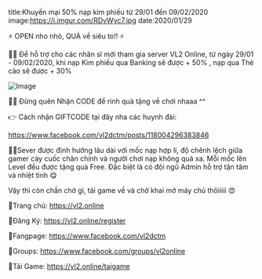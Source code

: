 title:Khuyến mại 50% nạp kim phiếu từ 29/01 đến 09/02/2020
image:https://i.imgur.com/RDvWyc7.jpg
date:2020/01/29

⚡️ OPEN nho nhỏ, QUÀ về siêu to!! ⚡️

🙋‍♂️ Để hỗ trợ cho các nhân sĩ mới tham gia server VL2 Online, từ ngày 29/01 - 09/02/2020, khi nạp Kim phiếu qua Banking sẽ được + 50% , nạp qua Thẻ cào sẽ được + 30%

![Image](https://i.imgur.com/RDvWyc7.jpg)

🙋‍♀️ Đừng quên Nhận CODE để rinh quà tặng về chơi nhaaa ^^

👉 Cách nhận GIFTCODE tại đây nha các huynh đài:

https://www.facebook.com/vl2dctm/posts/118004296383846

👨‍💻Sever được định hướng lâu dài với mốc nạp hợp lí, độ chênh lệch giữa gamer cày cuốc chân chính và người chơi nạp không quá xa. Mỗi mốc lên Level đều được tặng quà Free. Đặc biệt là có đội ngũ Admin hỗ trợ tận tâm và nhiệt tình 😋

Vậy thì còn chần chờ gì, tải game về và chờ khai mở máy chủ thôiiiii 😍

🔰Trang chủ: https://vl2.online

🔰Đăng Ký: https://vl2.online/register

🔰Fangpage: https://www.facebook.com/vl2dctm

🔰Groups: https://www.facebook.com/groups/vl2online

🔰Tải Game: https://vl2.online/taigame
